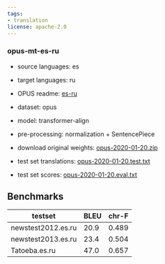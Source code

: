```yaml
---
tags:
- translation
license: apache-2.0
---
```


### opus-mt-es-ru

* source languages: es
* target languages: ru
*  OPUS readme: [es-ru](https://github.com/Helsinki-NLP/OPUS-MT-train/blob/master/models/es-ru/README.md)

*  dataset: opus
* model: transformer-align
* pre-processing: normalization + SentencePiece
* download original weights: [opus-2020-01-20.zip](https://object.pouta.csc.fi/OPUS-MT-models/es-ru/opus-2020-01-20.zip)
* test set translations: [opus-2020-01-20.test.txt](https://object.pouta.csc.fi/OPUS-MT-models/es-ru/opus-2020-01-20.test.txt)
* test set scores: [opus-2020-01-20.eval.txt](https://object.pouta.csc.fi/OPUS-MT-models/es-ru/opus-2020-01-20.eval.txt)

## Benchmarks

| testset               | BLEU  | chr-F |
|-----------------------|-------|-------|
| newstest2012.es.ru 	| 20.9 	| 0.489 |
| newstest2013.es.ru 	| 23.4 	| 0.504 |
| Tatoeba.es.ru 	| 47.0 	| 0.657 |

